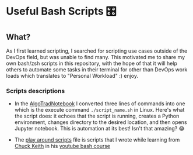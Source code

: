 # Useful Bash Scripts 🎛️

## What?
As I first learned scripting, I searched for scripting use cases outside of the DevOps field, but was unable to find many. This motivated me to share my own bash/zsh scripts in this repository, with the hope of that it will help others to automate some tasks in their terminal for other than DevOps work loads which translates to "Personal Workload" :) enjoy.






### Scripts descriptions 

* In the [AlgoTradNotebook](AlgoTradNotebook) I converted three lines of commands into one which is the execute command `./script_name.sh` in Linux.  Here's what the script does: it echoes that the script is running, creates a Python environment, changes directory to the desired location, and then opens Jupyter notebook. This is automation at its best! Isn't that amazing? 😂

* The [play around scripts](/play_around_scripts) file is scripts that I wrote while learning from [Chuck Keith](https://twitter.com/networkchuck) in his [youtube bash course](https://youtube.com/playlist?list=PLIhvC56v63IKioClkSNDjW7iz-6TFvLwS)
